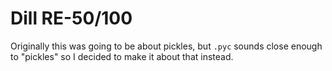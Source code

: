 # Dill RE-50/100

Originally this was going to be about pickles, but `.pyc` sounds close enough
to "pickles" so I decided to make it about that instead.
